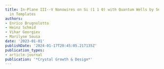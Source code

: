 ```yaml
---
title: In-Plane III--V Nanowires on Si (1 1 0) with Quantum Wells by Selective Epitaxy
  in Templates
authors:
- Enrico Brugnolotto
- Heinz Schmid
- Vihar Georgiev
- Marilyne Sousa
date: '2023-01-01'
publishDate: '2024-01-17T20:45:05.217135Z'
publication_types:
- article-journal
publication: '*Crystal Growth & Design*'
---
```

